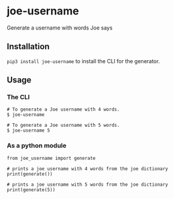 # joe-username
Generate a username with words Joe says

## Installation

`pip3 install joe-username` to install the CLI for the generator.

## Usage

### The CLI

```
# To generate a Joe username with 4 words.
$ joe-username 

# To generate a Joe username with 5 words.
$ joe-username 5 
```

### As a python module

```
from joe_username import generate

# prints a joe username with 4 words from the joe dictionary
print(generate())

# prints a joe username with 5 words from the joe dictionary
print(generate(5))

```
